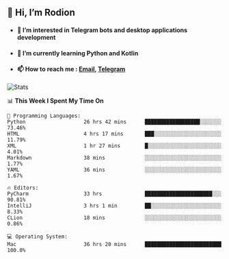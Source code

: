 ## 👋 Hi, I’m Rodion
- #### 👀 I’m interested in Telegram bots and desktop applications development
- #### 🌱 I’m currently learning Python and Kotlin
- #### 📫 How to reach me : [Email](mailto:me@lavn.ml), [Telegram](https://t.me/fast_geek)

![Stats](https://github-readme-stats.vercel.app/api?username=fast-geek&show_icons=true&theme=react&hide=issues&count_private=true&layout=compact)


<!--START_SECTION:waka-->
📊 **This Week I Spent My Time On** 

```text
💬 Programming Languages: 
Python                   26 hrs 42 mins      ██████████████████░░░░░░░   73.46% 
HTML                     4 hrs 17 mins       ███░░░░░░░░░░░░░░░░░░░░░░   11.79% 
XML                      1 hr 27 mins        █░░░░░░░░░░░░░░░░░░░░░░░░   4.01% 
Markdown                 38 mins             ░░░░░░░░░░░░░░░░░░░░░░░░░   1.77% 
YAML                     36 mins             ░░░░░░░░░░░░░░░░░░░░░░░░░   1.67%

🔥 Editors: 
PyCharm                  33 hrs              ██████████████████████░░░   90.81% 
IntelliJ                 3 hrs 1 min         ██░░░░░░░░░░░░░░░░░░░░░░░   8.33% 
CLion                    18 mins             ░░░░░░░░░░░░░░░░░░░░░░░░░   0.86%

💻 Operating System: 
Mac                      36 hrs 20 mins      █████████████████████████   100.0%

```


<!--END_SECTION:waka-->
